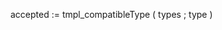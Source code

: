 ﻿<!----------------------------------------------------accepted := tmpl_compatibleType ( types ; type ) -> types (Variant) - Collection des types -> type (Long Integer) - type à tester <- accepted (Boolean) - vrai si compatible-->accepted := tmpl_compatibleType ( types ; type )